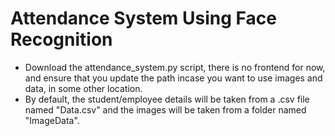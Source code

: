 # Attendance System Using Face Recognition
- Download the attendance_system.py script, there is no frontend for now, and ensure that you update the path incase you want to use images and data, in some other location.
- By default, the student/employee details will be taken from a .csv file named "Data.csv" and the images will be taken from a folder named "ImageData".
